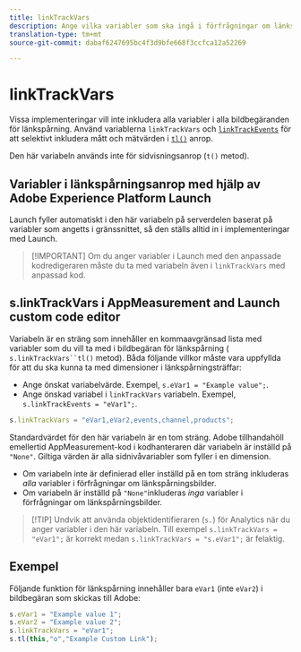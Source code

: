 ```yaml
---
title: linkTrackVars
description: Ange vilka variabler som ska ingå i förfrågningar om länkspårningsbilder.
translation-type: tm+mt
source-git-commit: dabaf6247695bc4f3d9bfe668f3ccfca12a52269

---
```



# linkTrackVars

Vissa implementeringar vill inte inkludera alla variabler i alla bildbegäranden för länkspårning. Använd variablerna `linkTrackVars` och [`linkTrackEvents`](linktrackevents.md) för att selektivt inkludera mått och mätvärden i [`tl()`](../functions/tl-method.md) anrop.

Den här variabeln används inte för sidvisningsanrop (`t()` metod).

## Variabler i länkspårningsanrop med hjälp av Adobe Experience Platform Launch

Launch fyller automatiskt i den här variabeln på serverdelen baserat på variabler som angetts i gränssnittet, så den ställs alltid in i implementeringar med Launch.

>[!IMPORTANT] Om du anger variabler i Launch med den anpassade kodredigeraren måste du ta med variabeln även i `linkTrackVars` med anpassad kod.

## s.linkTrackVars i AppMeasurement and Launch custom code editor

Variabeln är en sträng som innehåller en kommaavgränsad lista med variabler som du vill ta med i bildbegäran för länkspårning ( `s.linkTrackVars``tl()` metod). Båda följande villkor måste vara uppfyllda för att du ska kunna ta med dimensioner i länkspårningsträffar:

* Ange önskat variabelvärde. Exempel, `s.eVar1 = "Example value";`.
* Ange önskad variabel i `linkTrackVars` variabeln. Exempel, `s.linkTrackEvents = "eVar1";`.

```js
s.linkTrackVars = "eVar1,eVar2,events,channel,products";
```

Standardvärdet för den här variabeln är en tom sträng. Adobe tillhandahöll emellertid AppMeasurement-kod i kodhanteraren där variabeln är inställd på `"None"`. Giltiga värden är alla sidnivåvariabler som fyller i en dimension.

* Om variabeln inte är definierad eller inställd på en tom sträng inkluderas *alla* variabler i förfrågningar om länkspårningsbilder.
* Om variabeln är inställd på `"None"`inkluderas *inga* variabler i förfrågningar om länkspårningsbilder.

>[!TIP] Undvik att använda objektidentifieraren (`s.`) för Analytics när du anger variabler i den här variabeln. Till exempel `s.linkTrackVars = "eVar1";` är korrekt medan `s.linkTrackVars = "s.eVar1";` är felaktig.

## Exempel

Följande funktion för länkspårning innehåller bara `eVar1` (inte `eVar2`) i bildbegäran som skickas till Adobe:

```js
s.eVar1 = "Example value 1";
s.eVar2 = "Example value 2";
s.linkTrackVars = "eVar1";
s.tl(this,"o","Example Custom Link");
```

